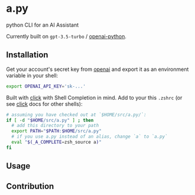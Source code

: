 # a.py

python CLI for an AI Assistant

Currently built on `gpt-3.5-turbo` / [openai-python](https://github.com/openai/openai-python).

## Installation

Get your account's secret key from [openai](https://platform.openai.com/account/api-keys) and export it as an environment variable in your shell:

```zsh
export OPENAI_API_KEY='sk-...'
```

Built with [click][] with Shell Completion in mind. Add to your this `.zshrc` (or see [click][] docs for other shells):

```zsh
# assuming you have checked out at `$HOME/src/a.py/`:
if [ -d "$HOME/src/a.py" ] ; then
  # add this directory to your path
  export PATH="$PATH:$HOME/src/a.py"
  # if you use a.py instead of an alias, change `a` to `a.py`
  eval "$(_A_COMPLETE=zsh_source a)"
fi
```

## Usage

## Contribution

[click]: https://click.palletsprojects.com/en/8.1.x/shell-completion/
